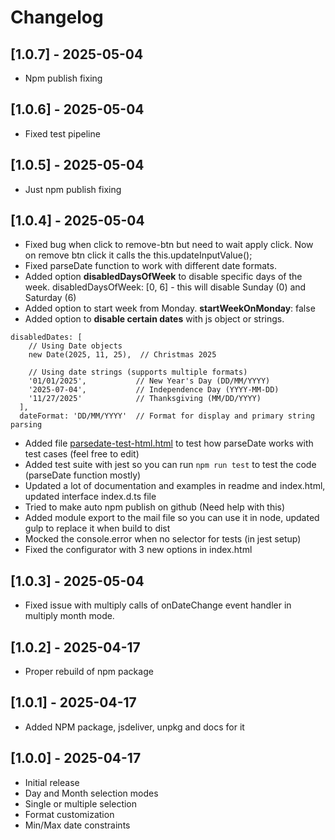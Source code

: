 # Changelog

## [1.0.7] - 2025-05-04

- Npm publish fixing

## [1.0.6] - 2025-05-04

- Fixed test pipeline

## [1.0.5] - 2025-05-04

- Just npm publish fixing

## [1.0.4] - 2025-05-04

- Fixed bug when click to remove-btn but need to wait apply click. Now on remove btn click it calls the
  this.updateInputValue();
- Fixed parseDate function to work with different date formats.
- Added option __disabledDaysOfWeek__ to disable specific days of the week. disabledDaysOfWeek: [0, 6] - this will disable Sunday (0) and Saturday (6)
- Added option to start week from Monday. __startWeekOnMonday__: false
- Added option to __disable certain dates__ with js object or strings.
```
disabledDates: [
    // Using Date objects
    new Date(2025, 11, 25),  // Christmas 2025
    
    // Using date strings (supports multiple formats)
    '01/01/2025',           // New Year's Day (DD/MM/YYYY)
    '2025-07-04',           // Independence Day (YYYY-MM-DD)
    '11/27/2025'            // Thanksgiving (MM/DD/YYYY)
  ],
  dateFormat: 'DD/MM/YYYY'  // Format for display and primary string parsing
```
- Added file [parsedate-test-html.html](parsedate-test-html.html) to test how parseDate works with test cases (feel free to edit)
- Added test suite with jest so you can run ``` npm run test ``` to test the code (parseDate function mostly)
- Updated a lot of documentation and examples in readme and index.html, updated interface index.d.ts file
- Tried to make auto npm publish on github (Need help with this)
- Added module export to the mail file so you can use it in node, updated gulp to replace it when build to dist
- Mocked the console.error when no selector for tests (in jest setup)
- Fixed the configurator with 3 new options in index.html


## [1.0.3] - 2025-05-04
- Fixed issue with multiply calls of onDateChange event handler in multiply month mode.

## [1.0.2] - 2025-04-17
- Proper rebuild of npm package

## [1.0.1] - 2025-04-17
- Added NPM package, jsdeliver, unpkg and docs for it

## [1.0.0] - 2025-04-17
- Initial release
- Day and Month selection modes
- Single or multiple selection
- Format customization
- Min/Max date constraints